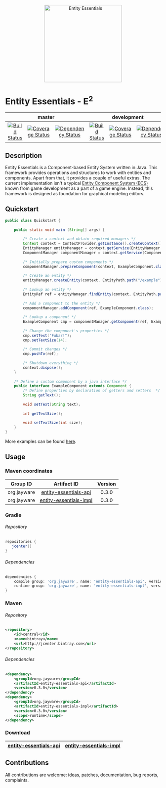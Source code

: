 <p align="center">
    <img src="http://jayware.github.io/entity-essentials/assets/images/e2-logo.svg" height="250" alt="Entity Essentials">
</p>
<p>
    <h1>Entity Essentials - E<sup>2</sup></h1>
<table>
    <thead>
        <tr>
            <th align="center" colspan="3">master</th>
            <th align="center" colspan="3">development</th>
        </tr>
    </thead>
    <tbody>
        <tr>
            <td align="center">
                <a href="https://travis-ci.org/jayware/entity-essentials">
                    <img src="https://img.shields.io/travis/jayware/entity-essentials/master.svg?style=flat-square" alt="Build Status">
                </a>
            </td>
            <td align="center">
                <a href="https://coveralls.io/github/jayware/entity-essentials?branch=master">
                    <img src="https://img.shields.io/coveralls/jayware/entity-essentials/master.svg?style=flat-square" alt="Coverage Status" />
                </a>
            </td>
            <td align="center">
                <a href="https://www.versioneye.com/user/projects/56b464390a0ff50035ba7e9f?child=summary">
                    <img src="https://www.versioneye.com/user/projects/56b464390a0ff50035ba7e9f/badge.svg?style=flat" alt="Dependency Status" />
                </a>
            </td>
            <td align="center">
                <a href="https://travis-ci.org/jayware/entity-essentials">
                    <img src="https://img.shields.io/travis/jayware/entity-essentials/development.svg?style=flat-square" alt="Build Status">
                </a>
            </td>
            <td align="center">
                <a href="https://coveralls.io/github/jayware/entity-essentials?branch=development">
                    <img src="https://img.shields.io/coveralls/jayware/entity-essentials/development.svg?style=flat-square" alt="Coverage Status" />
                </a>
            </td>
            <td align="center">
                <a href="https://www.versioneye.com/user/projects/56b465e30a0ff5002c85efe0?child=summary">
                    <img src="https://www.versioneye.com/user/projects/56b465e30a0ff5002c85efe0/badge.svg?style=flat" alt="Dependency Status" />
                </a>
            </td>
        </tr>
    </tbody>
</table>
</p>

## Description
Entity Essentials is a Component-based Entity System written in Java. This framework provides operations and structures to work with entities and components.
Apart from that, it provides a couple of useful extras. The current implementation isn't a typical <a href="https://en.wikipedia.org/wiki/Entity_component_system">Entity Component System (ECS)</a>
known from game development as a part of a game engine. Instead, this framework is designed as foundation for graphical modeling editors.

## Quickstart
```java
public class Quickstart {
  
    public static void main (String[] args) {
        
        /* Create a context and obtain required managers */
        Context context = ContextProvider.getInstance().createContext();
        EntityManager entityManager = context.getService(EntityManager.class);
        ComponentManager componentManager = context.getService(ComponentManager.class);
        
        /* Initially prepare custom components */
        componentManager.prepareComponent(context, ExampleComponent.class);
        
        /* Create an entity */
        entityManager.createEntity(context, EntityPath.path("/example"));
        
        /* Lookup an entity */
        EntityRef ref = entityManager.findEntity(context, EntityPath.path("/example"));
        
        /* Add a component to the entity */
        componentManager.addComponent(ref, ExampleComponent.class);
        
        /* Lookup a component */
        ExampleComponent cmp = componentManager.getComponent(ref, ExampleComponent.class);
        
        /* Change the component's properties */
        cmp.setText("Fubar!");
        cmp.setTextSize(14);
        
        /* Commit changes */
        cmp.pushTo(ref);
        
        /* Shutdown everything */
        context.dispose();
    }
    
    /* Define a custom component by a java interface */
    public interface ExampleComponent extends Component {
        /* Define properties by declaration of getters and setters  */
        String getText();
        
        void setText(String text);
        
        int getTextSize();
        
        void setTextSize(int size);
    }
}
```
More examples can be found [here](examples/README.md).

## Usage

### Maven coordinates
| Group ID              | Artifact ID                                                                                                      | Version |
| :-------------------: | :--------------------------------------------------------------------------------------------------------------: | :-----: |
| org.jayware           | <a href="https://jcenter.bintray.com/org/jayware/entity-essentials-api/">entity-essentials-api</a>     | 0.3.0   |
| org.jayware           | <a href="https://jcenter.bintray.com/org/jayware/entity-essentials-impl/">entity-essentials-impl</a>   | 0.3.0   |

### Gradle
###### Repository
```groovy
repositories {
   jcenter()
}
```
###### Dependencies
```groovy
dependencies {
    compile group: 'org.jayware', name: 'entity-essentials-api', version: '0.3.0'
    runtime group: 'org.jayware', name: 'entity-essentials-impl', version: '0.3.0'
}
```

### Maven
###### Repository
```xml
<repository>
    <id>central</id>
    <name>bintray</name>
    <url>http://jcenter.bintray.com</url>
</repository>
```
###### Dependencies
```xml
<dependency>
    <groupId>org.jayware</groupId>
    <artifactId>entity-essentials-api</artifactId>
    <version>0.3.0</version>
</dependency>
<dependency>
    <groupId>org.jayware</groupId>
    <artifactId>entity-essentials-impl</artifactId>
    <version>0.3.0</version>
    <scope>runtime</scope>
</dependency>
```

### Download
| <a href="https://jcenter.bintray.com/org/jayware/entity-essentials-api/">entity-essentials-api</a> | <a href="https://jcenter.bintray.com/org/jayware/entity-essentials-impl">entity-essentials-impl</a> |
| :------------------------------------------------------------------------------------------------: | :-------------------------------------------------------------------------------------------------: |

## Contributions
All contributions are welcome: ideas, patches, documentation, bug reports, complaints.
